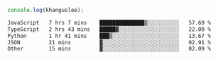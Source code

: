 ```js
console.log(khanguslee);
```

<!--START_SECTION:waka-->

```txt
JavaScript   7 hrs 7 mins    ██████████████▒░░░░░░░░░░   57.69 %
TypeScript   2 hrs 43 mins   █████▓░░░░░░░░░░░░░░░░░░░   22.09 %
Python       1 hr 41 mins    ███▒░░░░░░░░░░░░░░░░░░░░░   13.67 %
JSON         21 mins         ▓░░░░░░░░░░░░░░░░░░░░░░░░   02.91 %
Other        15 mins         ▓░░░░░░░░░░░░░░░░░░░░░░░░   02.09 %
```

<!--END_SECTION:waka-->

<!--
**khanguslee/khanguslee** is a ✨ _special_ ✨ repository because its `README.md` (this file) appears on your GitHub profile.

Here are some ideas to get you started:

- 🔭 I’m currently working on ...
- 🌱 I’m currently learning ...
- 👯 I’m looking to collaborate on ...
- 🤔 I’m looking for help with ...
- 💬 Ask me about ...
- 📫 How to reach me: ...
- 😄 Pronouns: ...
- ⚡ Fun fact: ...
-->
